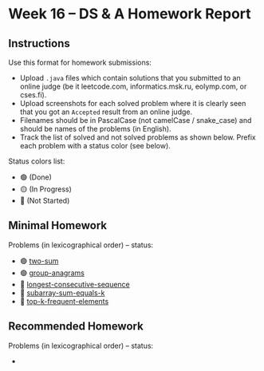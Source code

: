 # Week 16 – DS & A Homework Report

## Instructions

Use this format for homework submissions:

- Upload `.java` files which contain solutions that you submitted to an online judge (be it leetcode.com, informatics.msk.ru, eolymp.com, or cses.fi).
- Upload screenshots for each solved problem where it is clearly seen that you got an `Accepted` result from an online judge.
- Filenames should be in PascalCase (not camelCase / snake_case) and should be names of the problems (in English).
- Track the list of solved and not solved problems as shown below. Prefix each problem with a status color (see below).

Status colors list:

- 🟢 (Done)
- 🟡 (In Progress)
- 🔴 (Not Started)

## Minimal Homework

Problems (in lexicographical order) – status:

- 🟢 [two-sum](https://leetcode.com/problems/two-sum/)
- 🟢 [group-anagrams](https://leetcode.com/problems/group-anagrams/)
- 🔴 [longest-consecutive-sequence](https://leetcode.com/problems/longest-consecutive-sequence/)
- 🔴 [subarray-sum-equals-k](https://leetcode.com/problems/subarray-sum-equals-k/)
- 🔴 [top-k-frequent-elements](https://leetcode.com/problems/top-k-frequent-elements/)
  
## Recommended Homework

Problems (in lexicographical order) – status:

- 

